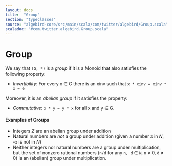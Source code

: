 ```yaml
---
layout: docs
title:  "Group"
section: "typeclasses"
source: "algebird-core/src/main/scala/com/twitter/algebird/Group.scala"
scaladoc: "#com.twitter.algebird.Group.scala"
---
```


# Group

We say that `(G, *)` is a *group* if it is a Monoid that also satisfies the following property:

- *Invertibility*: For every x &isin; G there is an xinv such that `x * xinv = xinv * x = e`

Moreover, it is an *abelian group* if it satisfies the property:

- *Commutative*: `x * y = y * x` for all x and y &isin; G.

#### Examples of Groups

- Integers *Z* are an abelian group under addition
- Natural numbers are *not* a group under addition (given a number *x* in *N*, *-x* is not in *N*)
- Neither integers nor natural numbers are a group under multiplication, but the set of nonzero rational numbers (`n/d` for any `n, d` &isin; `N`, `n` &ne; 0, `d` &ne; 0) is an (abelian) group under multiplication.
